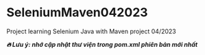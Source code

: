 # SeleniumMaven042023
Project learning Selenium Java with Maven project 04/2023

***🔥 Lưu ý: nhớ cập nhật thư viện trong pom.xml phiên bản mới nhất***
